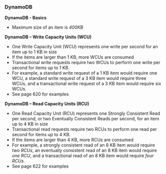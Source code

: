 ### DynamoDB
__DynamoDB - Basics__   
* Maximum size of an item is _400KB_

__DynamoDB – Write Capacity Units (WCU)__  
* One Write Capacity Unit (WCU) represents one write per second for an
item up to 1 KB in size
* If the items are larger than 1 KB, more WCUs are consumed
* Transactional write requests require two WCUs to perform one write per second for items up to 1 KB.
* For example, a standard write request of a 1 KB item would require one WCU, a standard write request of a 3 KB item would require three WCUs, and a transactional write request of a 3 KB item would require six WCUs.
* See page 620 for examples

__DynamoDB – Read Capacity Units (RCU)__  
* One Read Capacity Unit (RCU) represents one Strongly Consistent Read per second, or two Eventually Consistent Reads per second, for an item up to 4 KB in size
* Transactional read requests require two RCUs to perform one read per second for items up to 4 KB.
* If the items are larger than 4 KB, more RCUs are consumed
* For example, a strongly consistent read of an 8 KB item would require _two RCUs_, an eventually consistent read of an 8 KB item would require _one RCU_, and a transactional read of an 8 KB item would require _four RCUs_.
* See page 622 for examples
